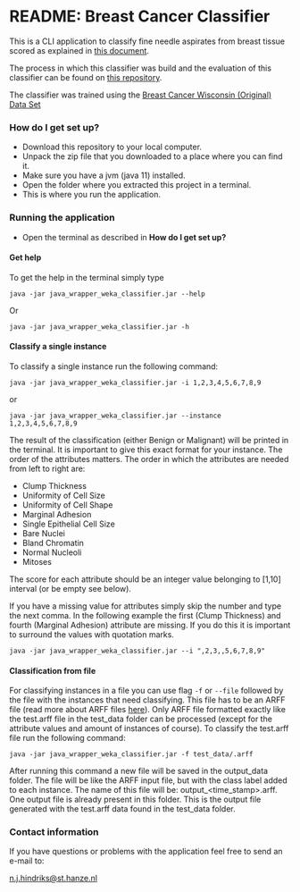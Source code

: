 # README: Breast Cancer Classifier #

This is a CLI application to classify fine needle aspirates from breast tissue scored as explained in [this document](https://www.rai-light.com/docs/BCD_User_Manual_v01.pdf).

The process in which this classifier was build and the evaluation of this classifier can be found on [this repository](https://github.com/naomihindriks/thema09).

The classifier was trained using the [Breast Cancer Wisconsin
(Original) Data Set](https://archive.ics.uci.edu/ml/datasets/Breast+Cancer+Wisconsin+%28Original%29)


### How do I get set up? ###

- Download this repository to your local computer.
- Unpack the zip file that you downloaded to a place where you can find it. 
- Make sure you have a jvm (java 11) installed.
- Open the folder where you extracted this project in a terminal.
- This is where you run the application.

### Running the application ###

- Open the terminal as described in **How do I get set up?**

#### Get help ####

To get the help in the terminal simply type

`java -jar java_wrapper_weka_classifier.jar --help`

Or

`java -jar java_wrapper_weka_classifier.jar -h`


#### Classify a single instance ####

To classify a single instance run the following command:

`java -jar java_wrapper_weka_classifier.jar -i 1,2,3,4,5,6,7,8,9`

or

`java -jar java_wrapper_weka_classifier.jar --instance 1,2,3,4,5,6,7,8,9`

The result of the classification (either Benign or Malignant) will be printed in the terminal. It is important to give this exact format for your instance. The order of the attributes matters. The order in which the attributes are needed from left to right are:

- Clump Thickness
- Uniformity of Cell Size
- Uniformity of Cell Shape
- Marginal Adhesion
- Single Epithelial Cell Size
- Bare Nuclei
- Bland Chromatin
- Normal Nucleoli
- Mitoses

The score for each attribute should be an integer value belonging to [1,10] interval (or be empty see below).

If you have a missing value for attributes simply skip the number and type the next comma. In the following example the first (Clump Thickness) and fourth (Marginal Adhesion) attribute are missing. If you do this it is important to surround the values with quotation marks.

`java -jar java_wrapper_weka_classifier.jar --i ",2,3,,5,6,7,8,9"`

#### Classification from file  ####

For classifying instances in a file you can use flag `-f` or `--file` followed by the file with the instances that need classifying. This file has to be an ARFF file (read more about ARFF files [here](https://waikato.github.io/weka-wiki/formats_and_processing/arff_stable/)). Only ARFF file formatted exactly like the test.arff file in the test_data folder can be processed (except for the attribute values and amount of instances of course). To classify the test.arff file run the following command:

`java -jar java_wrapper_weka_classifier.jar -f test_data/.arff`

After running this command a new file will be saved in the output_data folder. The file will be like the ARFF input file, but with the class label added to each instance. The name of this file will be: output_<time_stamp>.arff. One output file is already present in this folder. This is the output file generated with the test.arff data found in the test_data folder.

### Contact information ###

If you have questions or problems with the application feel free to send an e-mail to:

n.j.hindriks@st.hanze.nl